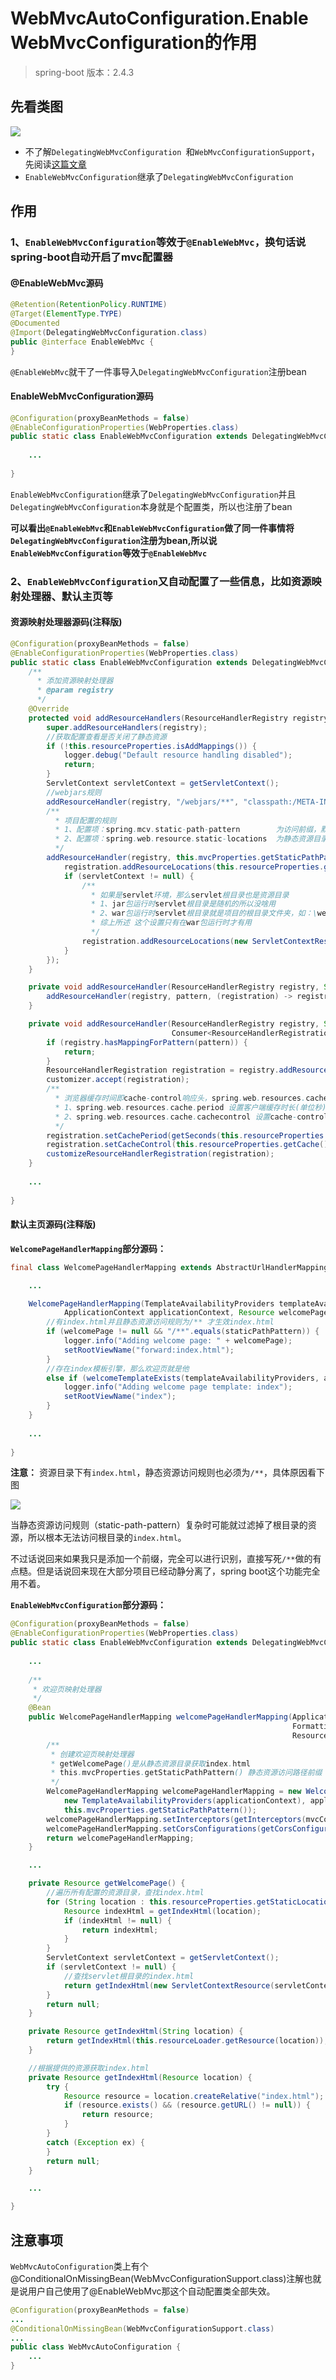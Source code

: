 # WebMvcAutoConfiguration.EnableWebMvcConfiguration的作用

> spring-boot 版本：2.4.3

## 先看类图

![](./images/EnableWebMvcConfiguration.PNG)

- 不了解`DelegatingWebMvcConfiguration `和`WebMvcConfigurationSupport`，先阅读[这篇文章](../spring/【源码解析】@EnableWebMvc.md)
- `EnableWebMvcConfiguration`继承了`DelegatingWebMvcConfiguration `

## 作用

### 1、`EnableWebMvcConfiguration`等效于`@EnableWebMvc`，换句话说spring-boot自动开启了mvc配置器

#### @EnableWebMvc源码

```java
@Retention(RetentionPolicy.RUNTIME)
@Target(ElementType.TYPE)
@Documented
@Import(DelegatingWebMvcConfiguration.class)
public @interface EnableWebMvc {
}
```

`@EnableWebMvc`就干了一件事导入`DelegatingWebMvcConfiguration`注册bean

#### EnableWebMvcConfiguration源码

```java
@Configuration(proxyBeanMethods = false)
@EnableConfigurationProperties(WebProperties.class)
public static class EnableWebMvcConfiguration extends DelegatingWebMvcConfiguration implements ResourceLoaderAware {
    
    ...
    
}
```

`EnableWebMvcConfiguration`继承了`DelegatingWebMvcConfiguration`并且`DelegatingWebMvcConfiguration`本身就是个配置类，所以也注册了bean

**可以看出`@EnableWebMvc`和`EnableWebMvcConfiguration`做了同一件事情将`DelegatingWebMvcConfiguration`注册为bean,所以说`EnableWebMvcConfiguration`等效于`@EnableWebMvc`**

### 2、`EnableWebMvcConfiguration`又自动配置了一些信息，比如资源映射处理器、默认主页等

#### 资源映射处理器源码(注释版)

```java
@Configuration(proxyBeanMethods = false)
@EnableConfigurationProperties(WebProperties.class)
public static class EnableWebMvcConfiguration extends DelegatingWebMvcConfiguration implements ResourceLoaderAware {
	/**
      * 添加资源映射处理器
      * @param registry
      */
    @Override
    protected void addResourceHandlers(ResourceHandlerRegistry registry) {
        super.addResourceHandlers(registry);
        //获取配置查看是否关闭了静态资源
        if (!this.resourceProperties.isAddMappings()) {
            logger.debug("Default resource handling disabled");
            return;
        }
        ServletContext servletContext = getServletContext();
        //webjars规则
        addResourceHandler(registry, "/webjars/**", "classpath:/META-INF/resources/webjars/");
        /**
          * 项目配置的规则
          * 1、配置项：spring.mcv.static-path-pattern		为访问前缀，默认值是 /**
          * 2、配置项：spring.web.resource.static-locations	为静态资源目录，默认值是 {@code Resources#staticLocations}
          */
        addResourceHandler(registry, this.mvcProperties.getStaticPathPattern(), (registration) -> {
            registration.addResourceLocations(this.resourceProperties.getStaticLocations());
            if (servletContext != null) {
                /**
                  * 如果是servlet环境，那么servlet根目录也是资源目录
                  * 1、jar包运行时servlet根目录是随机的所以没啥用
                  * 2、war包运行时servlet根目录就是项目的根目录文件夹，如：\webapps\ROOT
                  * 综上所述 这个设置只有在war包运行时才有用
                  */
                registration.addResourceLocations(new ServletContextResource(servletContext, SERVLET_LOCATION));
            }
        });
    }

    private void addResourceHandler(ResourceHandlerRegistry registry, String pattern, String... locations) {
        addResourceHandler(registry, pattern, (registration) -> registration.addResourceLocations(locations));
    }

    private void addResourceHandler(ResourceHandlerRegistry registry, String pattern,
                                    Consumer<ResourceHandlerRegistration> customizer) {
        if (registry.hasMappingForPattern(pattern)) {
            return;
        }
        ResourceHandlerRegistration registration = registry.addResourceHandler(pattern);
        customizer.accept(registration);
        /**
          * 浏览器缓存时间即cache-control响应头，spring.web.resources.cache配置项内进行配置
          * 1、spring.web.resources.cache.period 设置客户端缓存时长(单位秒)
          * 2、spring.web.resources.cache.cachecontrol 设置cache-control响应头更详细的信息
          */
        registration.setCachePeriod(getSeconds(this.resourceProperties.getCache().getPeriod()));
        registration.setCacheControl(this.resourceProperties.getCache().getCachecontrol().toHttpCacheControl());
        customizeResourceHandlerRegistration(registration);
    }
    
    ...
    
}
```

#### 默认主页源码(注释版)

**`WelcomePageHandlerMapping`部分源码：**

```java
final class WelcomePageHandlerMapping extends AbstractUrlHandlerMapping {

	...    

	WelcomePageHandlerMapping(TemplateAvailabilityProviders templateAvailabilityProviders,
			ApplicationContext applicationContext, Resource welcomePage, String staticPathPattern) {
		//有index.html并且静态资源访问规则为/** 才生效index.html
		if (welcomePage != null && "/**".equals(staticPathPattern)) {
			logger.info("Adding welcome page: " + welcomePage);
			setRootViewName("forward:index.html");
		}
		//存在index模板引擎，那么欢迎页就是他
		else if (welcomeTemplateExists(templateAvailabilityProviders, applicationContext)) {
			logger.info("Adding welcome page template: index");
			setRootViewName("index");
		}
	}
    
    ...
    
}
```

**注意：** 资源目录下有`index.html`，静态资源访问规则也必须为`/**`，具体原因看下图

![](./images/static-index.png)

当静态资源访问规则（static-path-pattern）复杂时可能就过滤掉了根目录的资源，所以根本无法访问根目录的`index.html`。

不过话说回来如果我只是添加一个前缀，完全可以进行识别，直接写死`/**`做的有点糙。但是话说回来现在大部分项目已经动静分离了，spring boot这个功能完全用不着。

**`EnableWebMvcConfiguration`部分源码：**

```java
@Configuration(proxyBeanMethods = false)
@EnableConfigurationProperties(WebProperties.class)
public static class EnableWebMvcConfiguration extends DelegatingWebMvcConfiguration implements ResourceLoaderAware {
    
    ...
    
    /**
     * 欢迎页映射处理器
     */
    @Bean
    public WelcomePageHandlerMapping welcomePageHandlerMapping(ApplicationContext applicationContext,
                                                               FormattingConversionService mvcConversionService, 
                                                               ResourceUrlProvider mvcResourceUrlProvider) {
        /**
         * 创建欢迎页映射处理器
         * getWelcomePage()是从静态资源目录获取index.html
         * this.mvcProperties.getStaticPathPattern() 静态资源访问路径前缀
         */
        WelcomePageHandlerMapping welcomePageHandlerMapping = new WelcomePageHandlerMapping(
            new TemplateAvailabilityProviders(applicationContext), applicationContext, getWelcomePage(),
            this.mvcProperties.getStaticPathPattern());
        welcomePageHandlerMapping.setInterceptors(getInterceptors(mvcConversionService, mvcResourceUrlProvider));
        welcomePageHandlerMapping.setCorsConfigurations(getCorsConfigurations());
        return welcomePageHandlerMapping;
    }

    ...

    private Resource getWelcomePage() {
        //遍历所有配置的资源目录，查找index.html
        for (String location : this.resourceProperties.getStaticLocations()) {
            Resource indexHtml = getIndexHtml(location);
            if (indexHtml != null) {
                return indexHtml;
            }
        }
        ServletContext servletContext = getServletContext();
        if (servletContext != null) {
            //查找servlet根目录的index.html
            return getIndexHtml(new ServletContextResource(servletContext, SERVLET_LOCATION));
        }
        return null;
    }

    private Resource getIndexHtml(String location) {
        return getIndexHtml(this.resourceLoader.getResource(location));
    }

    //根据提供的资源获取index.html
    private Resource getIndexHtml(Resource location) {
        try {
            Resource resource = location.createRelative("index.html");
            if (resource.exists() && (resource.getURL() != null)) {
                return resource;
            }
        }
        catch (Exception ex) {
        }
        return null;
    }

	...

}
```

## 注意事项

`WebMvcAutoConfiguration`类上有个@ConditionalOnMissingBean(WebMvcConfigurationSupport.class)注解也就是说用户自己使用了@EnableWebMvc那这个自动配置类全部失效。

```java
@Configuration(proxyBeanMethods = false)
...
@ConditionalOnMissingBean(WebMvcConfigurationSupport.class)
...
public class WebMvcAutoConfiguration {
    ...
}
```



